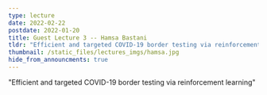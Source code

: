 ```yaml
---
type: lecture
date: 2022-02-22
postdate: 2022-01-20
title: Guest Lecture 3 -- Hamsa Bastani
tldr: "Efficient and targeted COVID-19 border testing via reinforcement learning"
thumbnail: /static_files/lectures_imgs/hamsa.jpg
hide_from_announcments: true
---
```

"Efficient and targeted COVID-19 border testing via reinforcement learning"
